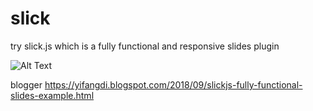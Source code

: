 # slick
try slick.js which is a fully functional and responsive slides plugin

![Alt Text](https://media.giphy.com/media/BM0rbQckjsxAXv184I/giphy.gif)

blogger https://yifangdi.blogspot.com/2018/09/slickjs-fully-functional-slides-example.html
